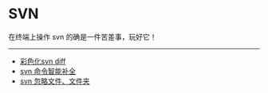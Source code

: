 # SVN

在终端上操作 svn 的确是一件苦差事，玩好它！

-----

* [彩色化svn diff](svn-diff.md)
* [svn 命令智能补全](svn-autocompletion.md)
* [svn 忽略文件、文件夹](svn-ignore.md)